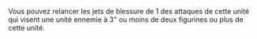 Vous pouvez relancer les jets de blessure de 1 des attaques de cette unité qui visent une unité ennemie à 3" ou moins de deux figurines ou plus de cette unité.